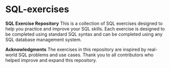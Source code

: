 # SQL-exercises

**SQL Exercise Repository**
This is a collection of SQL exercises designed to help you practice and improve your SQL skills. Each exercise is designed to be completed using standard SQL syntax and can be completed using any SQL database management system.

**Acknowledgments**
The exercises in this repository are inspired by real-world SQL problems and use cases.
Thank you to all contributors who helped improve and expand this repository.
